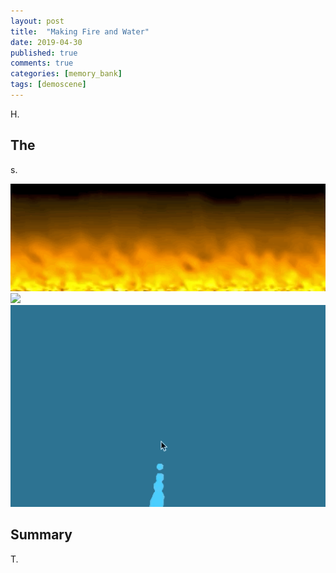 ```yaml
---
layout: post
title:  "Making Fire and Water"
date: 2019-04-30
published: true
comments: true
categories: [memory_bank]
tags: [demoscene]
---
```


H.

## The 
s.

<img src="/assets/images/demoscene_fire.gif" width="600" />

<img src="/assets/images/demoscene_doom_fire.gif" width="600" />

<img src="/assets/images/demoscene_water.gif" width="600" />


## Summary
T.
